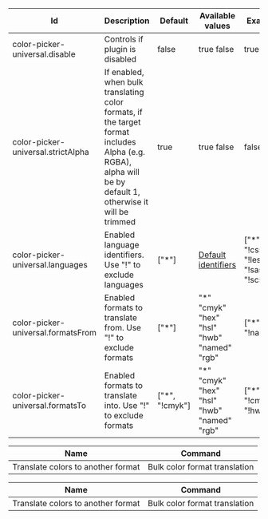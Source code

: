 [//]: # "vscode-table-configuration(property:Id NEW|description:Description NEW|default:Default NEW)"

| Id                                 | Description                                                                                                                                                | Default         | Available values                                                                                            | Example                                   |
| ---------------------------------- | ---------------------------------------------------------------------------------------------------------------------------------------------------------- | --------------- | ----------------------------------------------------------------------------------------------------------- | ----------------------------------------- |
| color-picker-universal.disable     | Controls if plugin is disabled                                                                                                                             | false           | true false                                                                                                  | true                                      |
| color-picker-universal.strictAlpha | If enabled, when bulk translating color formats, if the target format includes Alpha (e.g. RGBA), alpha will be by default 1, otherwise it will be trimmed | true            | true false                                                                                                  | false                                     |
| color-picker-universal.languages   | Enabled language identifiers. Use "!" to exclude languages                                                                                                 | ["\*"]          | [Default identifiers](https://code.visualstudio.com/docs/languages/identifiers#_known-language-identifiers) | ["\*", "!css", "!less", "!sass", "!scss"] |
| color-picker-universal.formatsFrom | Enabled formats to translate from. Use "!" to exclude formats                                                                                              | ["\*"]          | "\*" "cmyk" "hex" "hsl" "hwb" "named" "rgb"                                                                 | ["*", "!named"]                           |
| color-picker-universal.formatsTo   | Enabled formats to translate into. Use "!" to exclude formats                                                                                              | ["\*", "!cmyk"] | "\*" "cmyk" "hex" "hsl" "hwb" "named" "rgb"                                                                 | ["*", "!cmyk", "!hwb"]                    |

[//]: # "vscode-table-commands(title:Name NEW|command:Command NEW)"

| Name                               | Command                       |
| ---------------------------------- | ----------------------------- |
| Translate colors to another format | Bulk color format translation |

[//]: # "vscode-table-menus(title:Name NEW|command:Command NEW)"

| Name                               | Command                       |
| ---------------------------------- | ----------------------------- |
| Translate colors to another format | Bulk color format translation |

[//]: # "vscode-table-authentication(id|label)"
[//]: # "vscode-table-breakpoints(language|when)"
[//]: # "vscode-table-codeActions(description|kind|title|languages)"
[//]: # "vscode-table-colors(dark|highContrast|highContrastLight|light|description|id)"
[//]: # "vscode-table-configuration(title|order|property|$comment|$id|$ref|$schema|additionalItems|additionalProperties|allOf|anyOf|const|contains|contentEncoding|contentMediaType|default|definitions|dependencies|deprecationMessage|description|editPresentation|else|enum|enumDescriptions|enumItemLabels|examples|exclusiveMaximum|exclusiveMinimum|format|if|ignoreSync|items|markdownDeprecationMessage|markdownDescription|markdownEnumDescriptions|maximum|maxItems|maxLength|maxProperties|minimum|minItems|minLength|minProperties|multipleOf|not|oneOf|order|pattern|patternProperties|properties|propertyNames|readOnly|required|scope|then|title|type|uniqueItems)"
[//]: # "vscode-table-configurationDefaults(language|configurationDefault|configurationDefaultValue)"
[//]: # "vscode-table-continueEditSession(command|description|group|qualifiedName|remoteGroup|when)"
[//]: # "vscode-table-css.customData(data)"
[//]: # "vscode-table-customEditors(viewType|displayName|priority|selector)"
[//]: # "vscode-table-debuggers(args|configurationAttributes|configurationSnippets|deprecated|initialConfigurations|label|languages|linux|osx|program|runtime|runtimeArgs|strings|type|variables|when|windows|unverifiedBreakpoints|linuxRuntime|osxRuntime|windowsRuntime)"
[//]: # "vscode-table-documentation(command|title|when)"
[//]: # "vscode-table-grammars(language|scopeName|path|balancedBracketScopes|embeddedLanguages|injectTo|tokenTypes|unbalancedBracketScopes)"
[//]: # "vscode-table-html.customData(data)"
[//]: # "vscode-table-htmlLanguageParticipants(autoInsert|languageId)"
[//]: # "vscode-table-icons(iconId|description|fontPath|fontCharacter)"
[//]: # "vscode-table-iconThemes(id|label|path)"
[//]: # "vscode-table-jsonValidation(fileMatch|url)"
[//]: # "vscode-table-keybindings(command|key|args|linux|mac|when|win)"
[//]: # "vscode-table-languages(id|aliases|extensions|configuration|filenamePatterns|filenames|firstLine|dark|light|mimetypes)"
[//]: # "vscode-table-localizations(languageId|languageName|localizedLanguageName|translations)"
[//]: # "vscode-table-markdown.markdownItPlugins()"
[//]: # "vscode-table-markdown.previewScripts(data)"
[//]: # "vscode-table-markdown.previewStyles(data)"
[//]: # "vscode-table-menus(area|command|title|alt|group|when)"
[//]: # "vscode-table-notebookPreload(type|entrypoint)"
[//]: # "vscode-table-notebookRenderer(id|displayName|mimeTypes|entrypoint|dependencies|optionalDependencies|requiresMessaging)"
[//]: # "vscode-table-notebooks(type|displayName|selector|priority)"
[//]: # "vscode-table-problemMatchers(applyTo|background|base|fileLocation|label|name|owner|pattern|regexp|file|location|message|code|column|endColumn|endLine|kind|line|loop|severity|severity|source|activeOnStart|beginsPatternFile|beginsPatternRegexp|endsPatternFile|endsPatternRegexp)"
[//]: # "vscode-table-problemPatterns(regexp|file|location|message|code|column|endColumn|endLine|kind|line|loop|name|severity)"
[//]: # "vscode-table-productIconThemes(id|label|path)"
[//]: # "vscode-table-remoteHelp()"
[//]: # "vscode-table-resourceLabelFormatters(authority|label|separator|stripPathStartingSeparator|tildify|workspaceSuffix|scheme)"
[//]: # "vscode-table-semanticTokenModifiers(description|id)"
[//]: # "vscode-table-semanticTokenScopes(language|scope|fallbackScope)"
[//]: # "vscode-table-semanticTokenTypes(description|id|superType)"
[//]: # "vscode-table-snippets(language|path)"
[//]: # "vscode-table-submenus(dark|light|id|label)"
[//]: # "vscode-table-taskDefinitions(properties|required|type|when)"
[//]: # "vscode-table-terminal(id|title|dark|light)"
[//]: # "vscode-table-themes(label|id|uiTheme|path)"
[//]: # "vscode-table-typescriptServerPlugins(label|id|uiTheme|path|enableForWorkspaceTypeScriptVersions|name)"
[//]: # "vscode-table-views(area|id|name|contextualTitle|icon|initialSize|type|visibility|when)"
[//]: # "vscode-table-viewsContainers(area|icon|id|title)"
[//]: # "vscode-table-viewsWelcome(contents|enablement|group|view|when)"
[//]: # "vscode-table-walkthroughs(id|title|description|steps|featuredFor|icon|when)"
